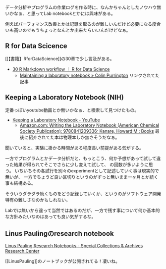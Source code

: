 データ分析やプログラムの作業ログを作る時に、なんかちゃんとしたノウハウ無いかなぁ、と思ってLab notebookとかには興味がある。

例えばパーフォマンス改善とかは記録を取るのが難しいんだけど必要になる度合いも高いのでもうちょっとなんとか出来たらいいんだけどなぁ。

## R for Data Scicence

[[【書籍】RforDataScience]]の30章で少し言及がある。

- [30 R Markdown workflow ｜ R for Data Science](https://r4ds.had.co.nz/r-markdown-workflow.html)
    - [Maintaining a laboratory notebook » Colin Purrington](https://colinpurrington.com/tips/lab-notebooks/) リンクされてた記事

## Keeping a Laboratory Notebook (NIH)

定番っぽいyoutube動画とか無いかなぁ、と検索して見つけたもの。

- [Keeping a Laboratory Notebook - YouTube](https://www.youtube.com/watch?v=-MAIuaOL64I)
   - [Amazon.com: Writing the Laboratory Notebook (American Chemical Society Publication): 9780841209336: Kanare, Howard M.: Books](https://www.amazon.com/dp/0841209332) 最後に紹介されてた本は物理本しか無さそうだなぁ。

聞いていると、実験に掛かる時間がある程度長い前提がある気がする。

一方でプログラムとかデータ分析だと、もっとこう、何か予想があって試して違った結果が得られてそこでさらに少し変えて試して、
の回数が多いように思う。
いちいちその各試行を別々のexperimentとして記述していく事は現実的で無いが、
一方でちょうど良い区切りというのがずっと無いまま一ヶ月とか続く事も結構ある。

そういうダラダラ続くものをどう記録していくか、というのがソフトウェア開発特有の難しさなのかもしれない。

Labでは無いから違って当然ではあるのだが、一方で残す事について何か基本的な方針みたいなのはあっても良い気がするな。

## Linus Paulingのresearch notebook

[Linus Pauling Research Notebooks - Special Collections & Archives Research Center](http://scarc.library.oregonstate.edu/coll/pauling/rnb/)

[[LinusPauling]]のノートブックが公開されてる！凄いね。